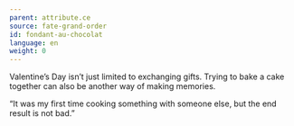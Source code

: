 ```yaml
---
parent: attribute.ce
source: fate-grand-order
id: fondant-au-chocolat
language: en
weight: 0
---
```


Valentine’s Day isn’t just limited to exchanging gifts.
Trying to bake a cake together can also be another way of making memories.

“It was my first time cooking something with someone else, but the end result is not bad.”
